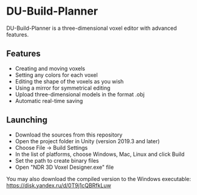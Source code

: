 # DU-Build-Planner

DU-Build-Planner is a three-dimensional voxel editor with advanced features.

Features
-------------

- Creating and moving voxels
- Setting any colors for each voxel
- Editing the shape of the voxels as you wish
- Using a mirror for symmetrical editing
- Upload three-dimensional models in the format .obj
- Automatic real-time saving

Launching
-------------
- Download the sources from this repository
- Open the project folder in Unity (version 2019.3 and later)
- Choose File -> Build Settings
- In the list of platforms, choose Windows, Mac, Linux and click Build
- Set the path to create binary files
- Open "NDR 3D Voxel Designer.exe" file

You may also download the compiled version to the Windows executable: https://disk.yandex.ru/d/0T9j1cQBRfkLuw
